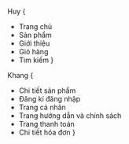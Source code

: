 Huy {

- Trang chủ
- Sản phẩm
- Giới thiệu
- Giỏ hàng
- Tìm kiếm
  }

Khang {

- Chi tiết sản phẩm
- Đăng kí đăng nhập
- Trang cá nhân
- Trang hướng dẫn và chính sách
- Trang thanh toán
- Chi tiết hóa đơn
  }

